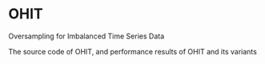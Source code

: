 # OHIT 
Oversampling for Imbalanced Time Series Data

The source code of OHIT, and performance results of OHIT and its variants
